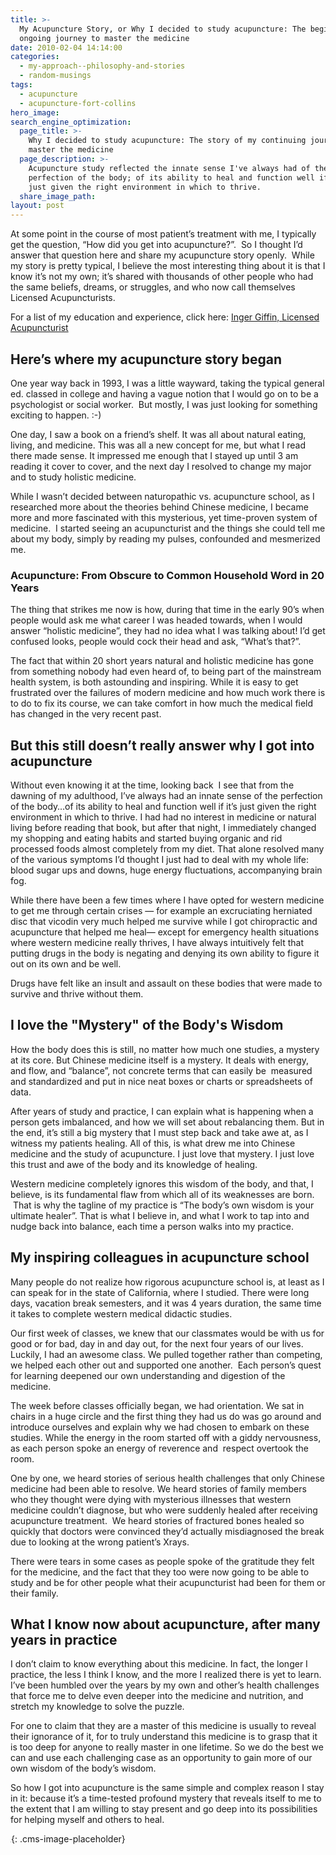```yaml
---
title: >-
  My Acupuncture Story, or Why I decided to study acupuncture: The beginning and
  ongoing journey to master the medicine
date: 2010-02-04 14:14:00
categories:
  - my-approach--philosophy-and-stories
  - random-musings
tags:
  - acupuncture
  - acupuncture-fort-collins
hero_image:
search_engine_optimization:
  page_title: >-
    Why I decided to study acupuncture: The story of my continuing journey to
    master the medicine
  page_description: >-
    Acupuncture study reflected the innate sense I've always had of the
    perfection of the body; of its ability to heal and function well if it's
    just given the right environment in which to thrive.
  share_image_path:
layout: post
---
```


At some point in the course of most patient’s treatment with me, I typically get the question, “How did you get into acupuncture?”. &nbsp;So I thought I’d answer that question here and share my acupuncture story openly. &nbsp;While my story is pretty typical, I believe the most interesting thing about it is that I know it’s not my own; it’s shared with thousands of other people who had the same beliefs, dreams, or struggles, and who now call themselves Licensed Acupuncturists.

For a list of my education and experience, click here: [Inger Giffin, Licensed Acupuncturist](http://www.wisdomwaysacupuncture.com/our-team/inger-giffin-licensed-acupuncturist-dipl-ac-faborm/ "Inger Giffin M.S., Licensed Acupuncturist, Dipl. Ac.")

## Here’s where my acupuncture story began

One year way back in 1993, I was a little wayward, taking the typical general ed. classed in college and having a vague notion that I would go on to be a psychologist or social worker. &nbsp;But mostly, I was just looking for something exciting to happen. :-)

One day, I saw a book on a friend’s shelf. It was all about natural eating, living, and medicine. This was all a new concept for me, but what I read there made sense. It impressed me enough that I stayed up until 3 am reading it cover to cover, and the next day I resolved to change my major and to study holistic medicine. &nbsp;

While I wasn’t decided between naturopathic vs. acupuncture school, as I researched more about the theories behind Chinese medicine, I became more and more fascinated with this mysterious, yet time-proven system of medicine.&nbsp; I started seeing an acupuncturist and the things she could tell me about my body, simply by reading my pulses, confounded and mesmerized me.

### Acupuncture: From Obscure to Common Household Word in 20 Years

The thing that strikes me now is how, during that time in the early 90’s when people would ask me what career I was headed towards, when I would answer “holistic medicine”, they had no idea what I was talking about! I’d get confused looks, people would cock their head and ask, “What’s that?”.

The fact that within 20 short years natural and holistic medicine has gone from something nobody had even heard of, to being part of the mainstream health system, is both astounding and inspiring. While it is easy to get frustrated over the failures of modern medicine and how much work there is to do to fix its course, we can take comfort in how much the medical field has changed in the very recent past.

## But this still doesn’t really answer why I got into acupuncture

Without even knowing it at the time, looking back&nbsp; I see that from the dawning of my adulthood, I’ve always had an innate sense of the perfection of the body…of its ability to heal and function well if it’s just given the right environment in which to thrive. I had had no interest in medicine or natural living before reading that book, but after that night, I immediately changed my shopping and eating habits and started buying organic and rid processed foods almost completely from my diet. That alone resolved many of the various symptoms I’d thought I just had to deal with my whole life: blood sugar ups and downs, huge energy fluctuations, accompanying brain fog.&nbsp;

While there have been a few times where I have opted for western medicine to get me through certain crises — for example an excruciating herniated disc that vicodin very much helped me survive while I got chiropractic and acupuncture that helped me heal— except for emergency health situations where western medicine really thrives, I have always intuitively felt that putting drugs in the body is negating and denying its own ability to figure it out on its own and be well.

Drugs have felt like an insult and assault on these bodies that were made to survive and thrive without them.

## I love the "Mystery" of the Body's Wisdom

How the body does this is still, no matter how much one studies, a mystery at its core. But Chinese medicine itself is a mystery. It deals with energy, and flow, and “balance”, not concrete terms that can easily be&nbsp; measured and standardized and put in nice neat boxes or charts or spreadsheets of data.

After years of study and practice, I can explain what is happening when a person gets imbalanced, and how we will set about rebalancing them. But in the end, it’s still a big mystery that I must step back and take awe at, as I witness my patients healing. All of this, is what drew me into Chinese medicine and the study of acupuncture. I just love that mystery. I just love this trust and awe of the body and its knowledge of healing.

Western medicine completely ignores this wisdom of the body, and that, I believe, is its fundamental flaw from which all of its weaknesses are born. &nbsp;That is why the tagline of my practice is “The body’s own wisdom is your ultimate healer”. That is what I believe in, and what I work to tap into and nudge back into balance, each time a person walks into my practice.

## My inspiring colleagues in acupuncture school

Many people do not realize how rigorous acupuncture school is, at least as I can speak for in the state of California, where I studied. There were long days, vacation break semesters, and it was 4 years duration, the same time it takes to complete western medical didactic studies.&nbsp;

Our first week of classes, we knew that our classmates would be with us for good or for bad, day in and day out, for the next four years of our lives. Luckily, I had an awesome class. We pulled together rather than competing, we helped each other out and supported one another. &nbsp;Each person’s quest for learning deepened our own understanding and digestion of the medicine.

The week before classes officially began, we had orientation. We sat in chairs in a huge circle and the first thing they had us do was go around and introduce ourselves and explain why we had chosen to embark on these studies. While the energy in the room started off with a giddy nervousness, as each person spoke an energy of reverence and &nbsp;respect overtook the room.

One by one, we heard stories of serious health challenges that only Chinese medicine had been able to resolve. We heard stories of family members who they thought were dying with mysterious illnesses that western medicine couldn’t diagnose, but who were suddenly healed after receiving acupuncture treatment.&nbsp; We heard stories of fractured bones healed so quickly that doctors were convinced they’d actually misdiagnosed the break due to looking at the wrong patient’s Xrays.

There were tears in some cases as people spoke of the gratitude they felt for the medicine, and the fact that they too were now going to be able to study and be for other people what their acupuncturist had been for them or their family.

## What I know now about acupuncture, after many years in practice

I don’t claim to know everything about this medicine. In fact, the longer I practice, the less I think I know, and the more I realized there is yet to learn. I’ve been humbled over the years by my own and other’s health challenges that force me to delve even deeper into the medicine and nutrition, and stretch my knowledge to solve the puzzle.

For one to claim that they are a master of this medicine is usually to reveal their ignorance of it, for to truly understand this medicine is to grasp that it is too deep for anyone to really master in one lifetime. So we do the best we can and use each challenging case as an opportunity to gain more of our own wisdom of the body’s wisdom.

So how I got into acupuncture is the same simple and complex reason I stay in it: because it’s a time-tested profound mystery that reveals itself to me to the extent that I am willing to stay present and go deep into its possibilities for helping myself and others to heal.

![](data:image/png;base64,iVBORw0KGgoAAAANSUhEUgAAAAEAAAABCAYAAAAfFcSJAAAADUlEQVQImWNYtWrVfwAG/gL+OCIFVwAAAABJRU5ErkJggg==){: .cms-image-placeholder}